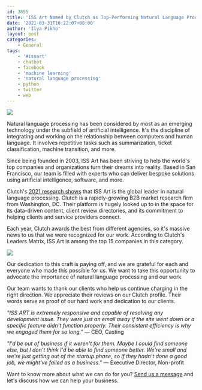 ```yaml
---
id: 3855
title: 'ISS Art Named by Clutch as Top-Performing Natural Language Processing Company'
date: '2021-03-31T16:22:07+08:00'
author: 'Ilya Pikho'
layout: post
categories:
    - General
tags:
    - '#issart'
    - chatbot
    - facebook
    - 'machine learning'
    - 'natural language processing'
    - python
    - twitter
    - web
---
```


![](https://lh6.googleusercontent.com/HNd8uXNUS_6f-OYWQecVBVtkqD8zw520sdc0LzattaPSPU3GkNcnAR4umaqBxmAalVXC4UKQOaaqtX7PHNSZmvmi8uUg4zMb8LJVoqiDbS56m9CnTkHl5PFnGwTtHUPnWpjbV9uJ)

Natural language processing has been considered by most as an emerging technology under the subfield of artificial intelligence. It's the discipline of integrating and working on the relationship between computers and human language. It involves repetitive tasks such as summarization, ticket classification, machine transition, and more.

Since being founded in 2003, ISS Art has been striving to help the world's top companies and organizations turn their dreams into reality. Based in San Francisco, our team is filled with experts who can deliver bespoke solutions using artificial intelligence, software, and more.

Clutch's [2021 research shows](https://clutch.co/developers/artificial-intelligence/natural-language-processing) that ISS Art is the global leader in natural language processing. Clutch is a rapidly-growing B2B market research firm from Washington, DC. Their platform is hugely looked up to in the space for its data-driven content, client review directories, and its commitment to helping clients and service providers connect.

Each year, Clutch awards the best from different agencies, so it's massive news to us that we were recognized for our work. According to Clutch's Leaders Matrix, ISS Art is among the top 15 companies in this category.

![](https://lh6.googleusercontent.com/eKJ6DZ961vHLZwmbKCg65VpHslp9ZMQjB1QtefIh9g6sujoPbp_u4IejRz0TJl1h_Gwe2Hm2orSCOasUkw_FGVmMJX4ux9XkTPP-vnsDsahOeXTeM7Fre_9lok0tX3B7yjT3y70I)

Our dedication to this craft is paying off, and we are grateful for each and everyone who made this possible for us. We want to take this opportunity to advocate the importance of natural language processing and our work.

Our team wants to thank our clients who help us continue charging in the right direction. We appreciate their reviews on our Clutch profile. Their words serve as proof of our hard work and dedication to our clients.

*"ISS ART is extremely responsive and capable of resolving any development issue. They were just an email away if the site went down or a specific feature didn't function properly. Their consistent efficiency is why we engaged them for so long."* — CEO, Casting

*"I'd be out of business if it weren't for them. Maybe I could find someone else, but I don't think I'd be able to find someone better. We're small and we're just getting out of the startup phase, so if they hadn't done a good job, we might've failed as a business."* — Executive Director, Non-profit

Want to know more about what we can do for you? [Send us a message](https://issart.com/contacts/) and let's discuss how we can help your business.